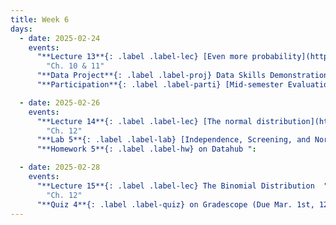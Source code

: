 ```yaml
---
title: Week 6
days:
  - date: 2025-02-24
    events:
      "**Lecture 13**{: .label .label-lec} [Even more probability](https://ph142-ucb.github.io/sp25/src/lec/l13-even-more-probability.pdf) [(recording)](https://bcourses.berkeley.edu/courses/1540322/pages/lecture-13)":
        "Ch. 10 & 11"
      "**Data Project**{: .label .label-proj} Data Skills Demonstration Part I (Due 10:00 PM PST)":
      "**Participation**{: .label .label-parti} [Mid-semester Evaluation](https://docs.google.com/forms/d/e/1FAIpQLSf9JX2g7D_iTEqsUJwh1_IyM8IfYyBQLFuSQ0PK4d-pwN3iyg/viewform?usp=sharing) due Mar. 3rd":

  - date: 2025-02-26
    events:
      "**Lecture 14**{: .label .label-lec} [The normal distribution](https://ph142-ucb.github.io/sp25/src/lec/l14-normal-distribution.pdf)[(recording)](https://bcourses.berkeley.edu/courses/1540322/pages/lecture-14)": 
        "Ch. 12"
      "**Lab 5**{: .label .label-lab} [Independence, Screening, and Normal Distribution](https://publichealth.datahub.berkeley.edu/hub/user-redirect/git-pull?repo=https%3A%2F%2Fgithub.com%2Fph142-ucb%2Fph142-sp25&urlpath=rstudio%2F&branch=master) (Due Mar. 1st at 12pm with 2hr. grace period)":
      "**Homework 5**{: .label .label-hw} on Datahub ":

  - date: 2025-02-28
    events:
      "**Lecture 15**{: .label .label-lec} The Binomial Distribution  ":
        "Ch. 12"
      "**Quiz 4**{: .label .label-quiz} on Gradescope (Due Mar. 1st, 12pm noon PST)":
---
```

